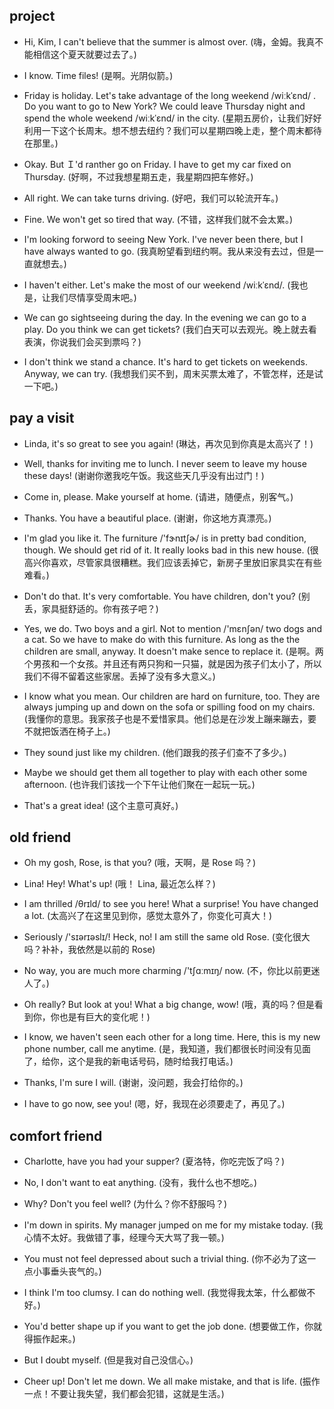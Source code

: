 ## project

- Hi, Kim, I can't believe that the summer is almost over. (嗨，金姆。我真不能相信这个夏天就要过去了。)

* I know. Time files! (是啊。光阴似箭。)

- Friday is holiday. Let's take advantage of the long weekend /wiːkˈɛnd/ . Do you want to go to New York? We could leave Thursday night and spend the whole weekend /wiːkˈɛnd/ in the city. (星期五房价，让我们好好利用一下这个长周末。想不想去纽约？我们可以星期四晚上走，整个周末都待在那里。)

* Okay. But Ｉ'd ranther go on Friday. I have to get my car fixed on Thursday. (好啊，不过我想星期五走，我星期四把车修好。)

- All right. We can take turns driving. (好吧，我们可以轮流开车。)

* Fine. We won't get so tired that way. (不错，这样我们就不会太累。)

- I'm looking forword to seeing New York. I've never been there, but I have always wanted to go. (我真盼望看到纽约啊。我从来没有去过，但是一直就想去。)

* I haven't either. Let's make the most of our weekend /wiːkˈɛnd/. (我也是，让我们尽情享受周末吧。)

- We can go sightseeing during the day. In the evening we can go to a play. Do you think we can get tickets? (我们白天可以去观光。晚上就去看表演，你说我们会买到票吗？)

* I don't think we stand a chance. It's hard to get tickets on weekends. Anyway, we can try. (我想我们买不到，周末买票太难了，不管怎样，还是试一下吧。)

## pay a visit

- Linda, it's so great to see you again! (琳达，再次见到你真是太高兴了！)

* Well, thanks for inviting me to lunch. I never seem to leave my house these days! (谢谢你邀我吃午饭。我这些天几乎没有出过门！)

- Come in, please. Make yourself at home. (请进，随便点，别客气。)

* Thanks. You have a beautiful place. (谢谢，你这地方真漂亮。)

- I'm glad you like it. The furniture /'fɝnɪtʃɚ/ is in pretty bad condition, though. We should get rid of it. It really looks bad in this new house. (很高兴你喜欢，尽管家具很糟糕。我们应该丢掉它，新房子里放旧家具实在有些难看。)

* Don't do that. It's very comfortable. You have children, don't you? (别丢，家具挺舒适的。你有孩子吧？)

- Yes, we do. Two boys and a girl. Not to mention /'mɛnʃən/ two dogs and a cat. So we have to make do with this furniture. As long as the the children are small, anyway. It doesn't make sence to replace it. (是啊。两个男孩和一个女孩。并且还有两只狗和一只猫，就是因为孩子们太小了，所以我们不得不留着这些家居。丢掉了没有多大意义。)

* I know what you mean. Our children are hard on furniture, too. They are always jumping up and down on the sofa or spilling food on my chairs. (我懂你的意思。我家孩子也是不爱惜家具。他们总是在沙发上蹦来蹦去，要不就把饭洒在椅子上。)

- They sound just like my children. (他们跟我的孩子们查不了多少。)

* Maybe we should get them all together to play with each other some afternoon. (也许我们该找一个下午让他们聚在一起玩一玩。)

- That's a great idea! (这个主意可真好。)

## old friend

- Oh my gosh, Rose, is that you? (哦，天啊，是 Rose 吗？)

* Lina! Hey! What's up! (哦！ Lina, 最近怎么样？)

- I am thrilled /θrɪld/ to see you here! What a surprise! You have changed a lot. (太高兴了在这里见到你，感觉太意外了，你变化可真大！)

* Seriously /'sɪərɪəslɪ/! Heck, no! I am still the same old Rose. (变化很大吗？补补，我依然是以前的 Rose)

- No way, you are much more charming /'tʃɑːmɪŋ/ now. (不，你比以前更迷人了。)

* Oh really? But look at you! What a big change, wow! (哦，真的吗？但是看到你，你也是有巨大的变化呢！)

- I know, we haven't seen each other for a long time. Here, this is my new phone number, call me anytime. (是，我知道，我们都很长时间没有见面了，给你，这个是我的新电话号码，随时给我打电话。)

* Thanks, I'm sure I will. (谢谢，没问题，我会打给你的。)

- I have to go now, see you! (嗯，好，我现在必须要走了，再见了。)

## comfort friend

- Charlotte, have you had your supper? (夏洛特，你吃完饭了吗？)

* No, I don't want to eat anything. (没有，我什么也不想吃。)

- Why? Don't you feel well? (为什么？你不舒服吗？)

* I'm down in spirits. My manager jumped on me for my mistake today. (我心情不太好。我做错了事，经理今天大骂了我一顿。)

- You must not feel depressed about such a trivial thing. (你不必为了这一点小事垂头丧气的。)

* I think I'm too clumsy. I can do nothing well. (我觉得我太笨，什么都做不好。)

- You'd better shape up if you want to get the job done. (想要做工作，你就得振作起来。)

* But I doubt myself. (但是我对自己没信心。)

- Cheer up! Don't let me down. We all make mistake, and that is life. (振作一点！不要让我失望，我们都会犯错，这就是生活。)